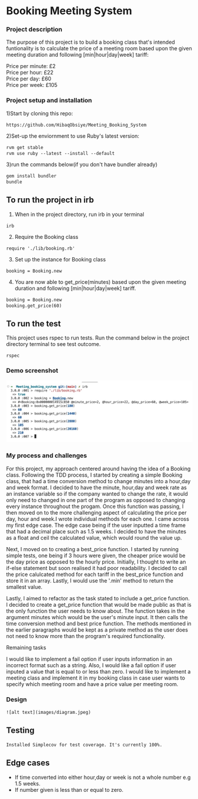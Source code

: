 # Booking Meeting System

### Project description
The purpose of this project is to build a booking class that's intended funtionality is to calculate the price of a meeting room based upon the given meeting duration and following [min|hour|day|week] tariff:

Price per minute: £2<br>
Price per hour: £22<br>
Price per day: £60<br>
Price per week: £105<br>

### Project setup and installation

1)Start by cloning this repo:
```
https://github.com/HibaqObsiye/Meeting_Booking_System
```
2)Set-up the enviornment to use Ruby's latest version:
```
rvm get stable
rvm use ruby --latest --install --default
```
3)run the commands below(if you don't have bundler already)
```
gem install bundler
bundle
```
## To run the project in irb

1) When in the project directory, run irb in your terminal
```
irb
```
2) Require the Booking class
```
require './lib/booking.rb'
```
3) Set up the instance for Booking class
```
booking = Booking.new
```
4) You are now able to get_price(minutes) based upon the given meeting duration and following [min|hour|day|week] tariff.
```
booking = Booking.new
booking.get_price(60)
```
## To run the test
This project uses rspec to run tests. Run the command below in the project directory terminal to see test outcome.
```
rspec
```
### Demo screenshot
![alt text](images/demo.jpeg)

### My process and challenges
For this project, my approach centered around having the idea of a Booking class.  Following the TDD process, I started by creating a simple Booking class, that had a time conversion method to change minutes into a hour,day and week format. I decided to have the minute, hour,day and week rate as an instance variable so if the company wanted to change the rate, it would only need to changed in one part of the program as opposed to changing every instance throughout the progam. Once this function was passing, I then moved on to the more challenging aspect of calculating the price per day, hour and week.I wrote individual methods for each one. I came across my first edge case. The edge case being if the user inputted a time frame that had a decimal place such as 1.5 weeks. I decided to have the minutes as a float and ceil the calculated value, which would round the value up.

Next, I moved on to creating a best_price function. I started by running simple tests, one being if 3 hours were given, the cheaper price would be the day price as opposed to the hourly price. Initially, I thought to write an if-else statement but soon realised it had poor readability. I decided to call the price calulcated method for each tariff in the best_price function and store it in an array. Lastly, I would use the '.min' method to return the smallest value.

Lastly, I aimed to refactor as the task stated to include a get_price function. I decided to create a get_price function that would be made public as that is the only function the user needs to know about. The function takes in the argument minutes which would be the user's minute input. It then calls the time conversion method and best price function. The methods mentioned in the earlier paragraphs would be kept as a private method as the user does not need to know more than the program's required functionality. 

Remaining tasks

I would like to implement a fail option if user inputs information in an incorrect format such as a string. Also, I would like a fail option if user inputed a value that is equal to or less than zero. I would like to implement a meeting class and implement it in my booking class in case user wants to specify which meeting room and have a price value per meeting room.

### Design

    ![alt text](images/diagram.jpeg)

## Testing
    Installed Simplecov for test coverage. It's currently 100%.
    
## Edge cases
- If time converted into either hour,day or week is not a whole number e.g 1.5 weeks.
- If number given is less than or equal to zero.
